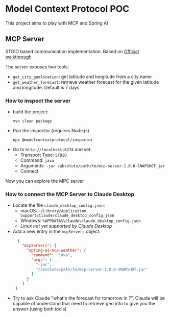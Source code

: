# Model Context Protocol POC

This project aims to play with MCP and Spring AI

## MCP Server

STDIO based communication implementation. 
Based on [Official walkthrough](https://modelcontextprotocol.io/quickstart/server#java)

The server exposes two tools:

* `get_city_geolocation`: get latitude and longitude from a city name
* `get_weather_forecast`: retrieve weather forecast for the given latitude and longitude. Default is 7 days

### How to inspect the server

* build the project:
  ```shell
  mvn clean package
  ```
* Run the inspector (requires Node.js)
  ```shell
  npx @modelcontextprotocol/inspector
  ```
* Go to `http://localhost:6274` and set:
  * Transport Type: `STDIO`
  * Command: `java`
  * Arguments: `-jar /absolute/path/to/mcp-server-1.0.0-SNAPSHOT.jar`
  * Connect

Now you can explore the MPC server

### How to connect the MCP Server to Claude Desktop

* Locate the file `claude_desktop_config.json`:
  * macOS: `~/Library/Application Support/Claude/claude_desktop_config.json`
  * Windows: `%APPDATA%\Claude\claude_desktop_config.json`
  * *Linux not yet supported by Claude Desktop*
* Add a new entry in the `mcpServers` object:
  ```json
    {
      "mcpServers": {
        "spring-ai-mcp-weather": {
          "command": "java",
          "args": [
            "-jar",
            "/absolute/path/to/mcp-server-1.0.0-SNAPSHOT.jar"
          ]
        }
      }
   }
  ```
* Try to ask Claude "what's the forecast for tomorrow in <your city>?". Claude will be capable of understand that need to retrieve geo info to give you the answer (using both tools)